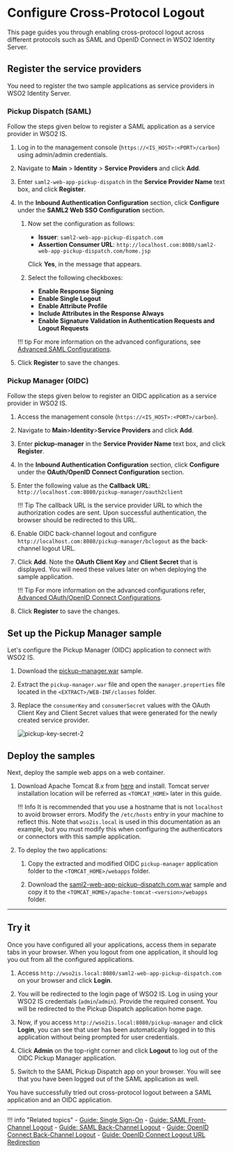 # Configure Cross-Protocol Logout

This page guides you through enabling cross-protocol logout across different protocols such as SAML and OpenID Connect in WSO2 Identity Server.

## Register the service providers

You need to register the two sample applications as service providers in WSO2 Identity Server.

### Pickup Dispatch (SAML)

Follow the steps given below to register a SAML application as a service provider in WSO2 IS.

1.  Log in to the management console (`https://<IS_HOST>:<PORT>/carbon`) using admin/admin credentials. 

2.  Navigate to **Main** > **Identity** > **Service Providers** and click **Add**.

3.  Enter `saml2-web-app-pickup-dispatch` in the **Service Provider Name** text box,
    and click **Register**.

4.  In the **Inbound Authentication Configuration** section, click
    **Configure** under the **SAML2 Web SSO Configuration** section.

    1.  Now set the configuration as follows:

        -   **Issuer**: `saml2-web-app-pickup-dispatch.com`
        -   **Assertion Consumer URL**:  `http://localhost.com:8080/saml2-web-app-pickup-dispatch.com/home.jsp`                       
        
        Click **Yes**, in the message that appears.

    2.  Select the following checkboxes:

        -   **Enable Response Signing**
        -   **Enable Single Logout**
        -   **Enable Attribute Profile**
        -   **Include Attributes in the Response Always**
        -   **Enable Signature Validation in Authentication Requests and Logout Requests**
    
    !!! tip
        For more information on the advanced configurations, see [Advanced SAML Configurations]({{base_path}}/guides/login/saml-app-config-advanced/).

5.  Click **Register** to save the changes.

### Pickup Manager (OIDC)

Follow the steps given below to register an OIDC application as a service provider in WSO2 IS.

1. Access the management console (`https://<IS_HOST>:<PORT>/carbon`).

2. Navigate to **Main**>**Identity**>**Service Providers** and click **Add**.

3. Enter **pickup-manager** in the **Service Provider Name** text box,
    and click **Register**.

4. In the **Inbound Authentication Configuration** section, click
    **Configure** under the **OAuth/OpenID Connect Configuration** section.
    
5. Enter the following value as the **Callback URL**: `http://localhost.com:8080/pickup-manager/oauth2client`

    !!! Tip
        The callback URL is the service provider URL to which the authorization codes are sent. Upon successful authentication, the browser should be redirected to this URL. 

6. Enable OIDC back-channel logout and configure `http://localhost.com:8080/pickup-manager/bclogout` as the back-channel logout URL.
7. Click **Add**. Note the **OAuth Client Key** and **Client Secret** that is displayed. You will need these values later on when deploying the sample application.

    !!! Tip
        For more information on the advanced configurations
        refer, [Advanced OAuth/OpenID Connect Configurations]({{base_path}}/guides/login/oauth-app-config-advanced).

8. Click **Register** to save the changes.

## Set up the Pickup Manager sample

Let's configure the Pickup Manager (OIDC) application to connect with WSO2 IS.

1. Download the [pickup-manager.war](https://github.com/wso2/samples-is/releases/download/v4.5.2/pickup-manager.war) sample.

2. Extract the `pickup-manager.war` file and open the `manager.properties` file located in the `<EXTRACT>/WEB-INF/classes` folder.

3. Replace the `consumerKey` and `consumerSecret` values with the OAuth Client Key and Client Secret values that were generated for the newly created service provider.

    ![pickup-key-secret-2]({{base_path}}/assets/img/fragments/pickup-key-secret-2.png)

## Deploy the samples

Next, deploy the sample web apps on a web container.

1.  Download Apache Tomcat 8.x from
[here](https://tomcat.apache.org/download-80.cgi) and install. Tomcat
server installation location will be referred as `<TOMCAT_HOME>` later
in this guide.      
    
    !!! Info
        It is recommended that you use a hostname that is not `localhost` to avoid browser errors. Modify the `/etc/hosts` entry in your machine to reflect this. Note that `wso2is.local` is used in this documentation as an example, but you must modify this when configuring the authenticators or connectors with this sample application.

4.  To deploy the two applications:

    1.  Copy the extracted and modified OIDC `pickup-manager` application folder to the `<TOMCAT_HOME>/webapps` folder.

    2.  Download the [saml2-web-app-pickup-dispatch.com.war](https://github.com/wso2/samples-is/releases/download/v4.5.2/saml2-web-app-pickup-dispatch.com.war) sample and copy it to the `<TOMCAT_HOME>/apache-tomcat-<version>/webapps` folder.

----

## Try it

Once you have configured all your applications, access them in separate tabs in your browser. When you logout from one application, it should log you out from all the configured applications.

1. Access `http://wso2is.local:8080/saml2-web-app-pickup-dispatch.com` on your browser and click **Login**.

2. You will be redirected to the login page of WSO2 IS. Log in using your WSO2 IS credentials (`admin`/`admin`). Provide the required consent. You will be redirected to the Pickup Dispatch application home page.

3. Now, if you access `http://wso2is.local:8080/pickup-manager` and click **Login**, you can see that user has been automatically logged in to this application without being prompted for user credentials.

4. Click **Admin** on the top-right corner and click **Logout** to log out of the OIDC Pickup Manager application. 

5. Switch to the SAML Pickup Dispatch app on your browser. You will see that you have been logged out of the SAML application as well. 

You have successfully tried out cross-protocol logout between a SAML application and an OIDC application.

----

!!! info "Related topics"
    - [Guide: Single Sign-On]({{base_path}}/guides/login/enable-single-sign-on)
    - [Guide: SAML Front-Channel Logout]({{base_path}}/guides/login/saml-front-channel-logout)
    - [Guide: SAML Back-Channel Logout]({{base_path}}/guides/login/saml-back-channel-logout)
    - [Guide: OpenID Connect Back-Channel Logout]({{base_path}}/guides/login/oidc-backchannel-logout)
    - [Guide: OpenID Connect Logout URL Redirection]({{base_path}}/guides/login/oidc-logout-url-redirection)
    <!--- - [Concept: Cross-Protocol Logout](TODO:insert-link-to-concept)-->